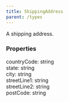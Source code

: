 ```yaml
---
title: ShippingAddress
parent: /types
---
```


A shipping address.

### Properties

<div class="flex flex-col gap-3"><div><div class="flex gap-2"><div class="font-mono p" id="p_countryCode" data-anchor><span class="font-bold">countryCode</span><span class="opacity-50">:</span> <span>string</span></div></div></div><div><div class="flex gap-2"><div class="font-mono p" id="p_state" data-anchor><span class="font-bold">state</span><span class="opacity-50">:</span> <span>string</span></div></div></div><div><div class="flex gap-2"><div class="font-mono p" id="p_city" data-anchor><span class="font-bold">city</span><span class="opacity-50">:</span> <span>string</span></div></div></div><div><div class="flex gap-2"><div class="font-mono p" id="p_streetLine1" data-anchor><span class="font-bold">streetLine1</span><span class="opacity-50">:</span> <span>string</span></div></div></div><div><div class="flex gap-2"><div class="font-mono p" id="p_streetLine2" data-anchor><span class="font-bold">streetLine2</span><span class="opacity-50">:</span> <span>string</span></div></div></div><div><div class="flex gap-2"><div class="font-mono p" id="p_postCode" data-anchor><span class="font-bold">postCode</span><span class="opacity-50">:</span> <span>string</span></div></div></div></div>

